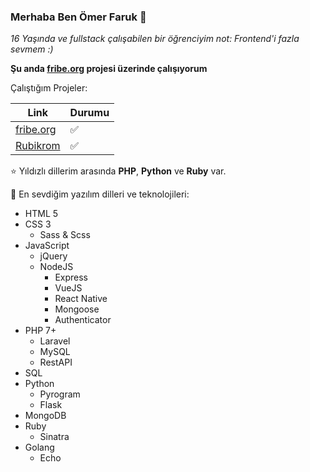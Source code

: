### Merhaba Ben Ömer Faruk 👋

_16 Yaşında ve fullstack çalışabilen bir öğrenciyim not: Frontend'i fazla sevmem :)_

**Şu anda [fribe.org](https://fribe.org) projesi üzerinde çalışıyorum**

Çalıştığım Projeler:

| Link                                              | Durumu    |
|---------------------------------------------------|-----------|
| [fribe.org](https://fribe.org)                    | ✅        
| [Rubikrom](https://github.com/rubikrom)           | ✅        

⭐ Yıldızlı dillerim arasında **PHP**, **Python** ve **Ruby** var.

🚀 En sevdiğim yazılım dilleri ve teknolojileri:
- HTML 5
- CSS 3
  - Sass & Scss
- JavaScript
  - jQuery
  - NodeJS
    - Express
    - VueJS
    - React Native
    - Mongoose
    - Authenticator
- PHP 7+
  - Laravel
  - MySQL
  - RestAPI
- SQL
- Python
  - Pyrogram
  - Flask
- MongoDB
- Ruby
  - Sinatra
- Golang
  - Echo

